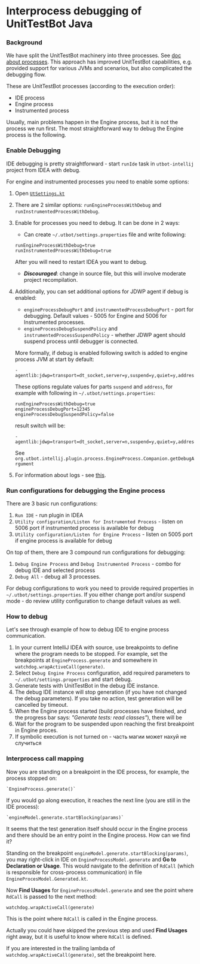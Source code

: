 # Interprocess debugging of UnitTestBot Java

### Background

We have split the UnitTestBot machinery into three processes. See [doc about processes](../RD%20for%20UnitTestBot.md).
This approach has improved UnitTestBot capabilities, e.g. provided support for various JVMs and scenarios, but also complicated the debugging flow.

These are UnitTestBot processes (according to the execution order):

* IDE process
* Engine process
* Instrumented process

Usually, main problems happen in the Engine process, but it is not the process we run first.
The most straightforward way to debug the Engine process is the following.

### Enable Debugging

IDE debugging is pretty straightforward - start `runIde` task in `utbot-intellij` project from IDEA with debug.

For engine and instrumented processes you need to enable some options:
1. Open [`UtSettings.kt`](../../utbot-framework-api/src/main/kotlin/org/utbot/framework/UtSettings.kt)
2. There are 2 similar options: `runEngineProcessWithDebug` and `runInstrumentedProcessWithDebug`.
3. Enable for processes you need to debug. It can be done in 2 ways:
   * Can create `~/.utbot/settings.properties` file and write following:
   ```
   runEngineProcessWithDebug=true
   runInstrumentedProcessWithDebug=true
   ```
   After you will need to restart IDEA you want to debug.
   * ***Discouraged***: change in source file, but this will involve moderate project recompilation.
4. Additionally, you can set additional options for JDWP agent if debug is enabled:
   * `engineProcessDebugPort` and `instrumentedProcessDebugPort` - port for debugging. 
   Default values - 5005 for Engine and 5006 for Instrumented processes. 
   * `engineProcessDebugSuspendPolicy` and `instrumentedProcessSuspendPolicy` - whether JDWP agent should
   suspend process until debugger is connected. 

   More formally, if debug is enabled following switch is added to engine process JVM at start by default:
   
   ```
   -agentlib:jdwp=transport=dt_socket,server=y,suspend=y,quiet=y,address=5005"
   ```
   These options regulate values for parts `suspend` and `address`, for example with following in `~/.utbot/settings.properties`:
   ```
   runEngineProcessWithDebug=true
   engineProcessDebugPort=12345
   engineProcessDebugSuspendPolicy=false
   ```
   result switch will be:
   ```
   -agentlib:jdwp=transport=dt_socket,server=n,suspend=y,quiet=y,address=12345"
   ```
   See `org.utbot.intellij.plugin.process.EngineProcess.Companion.getDebugArgument`
5. For information about logs - see [this](InterProcessLogging.md). 

### Run configurations for debugging the Engine process

There are 3 basic run configurations:
1. `Run IDE` - run plugin in IDEA
2. `Utility configuration/Listen for Instrumented Process` - listen on 5006 port if instrumented process is available for debug
3. `Utility configuration/Listen for Engine Process` - listen on 5005 port if engine process is available for debug

On top of them, there are 3 compound run configurations for debugging:
1. `Debug Engine Process` and `Debug Instrumented Process` - combo for debug IDE and selected process
3. `Debug All` - debug all 3 processes.

For debug configurations to work you need to provide required properties in `~/.utbot/settings.properties`. 
If you either change port and/or suspend mode - do review utility configuration to change default values as well. 

### How to debug

Let's see through example of how to debug IDE to engine process communication.

1. In your current IntelliJ IDEA with source, use breakpoints to define where the program needs to be stopped. For example, set the breakpoints at `EngineProcess.generate`
   and somewhere in `watchdog.wrapActiveCall(generate)`.
2. Select `Debug Engine Process` configuration, add required parameters to `~/.utbot/settings.properties` and start debug.
3. Generate tests with UnitTestBot in the debug IDE instance.
4. The debug IDE instance will stop generation (if you have not changed the debug parameters). If you take no action, test generation will be cancelled by timeout.
5. When the Engine process started (build processes have finished, and the progress bar says: _"Generate tests: read 
   classes"_), there will be 
6. Wait for the program to be suspended upon reaching the first breakpoint in Engine proces.
7. If symbolic execution is not turned on - часть магии может нахуй не случиться

### Interprocess call mapping

Now you are standing on a breakpoint in the IDE process, for example, the process stopped on:

    `EngineProcess.generate()`

If you would go along execution, it reaches the next line (you are still in the IDE process):

    `engineModel.generate.startBlocking(params)`

It seems that the test generation itself should occur in the Engine process and there should be an entry point in the Engine process.
How can we find it? 

Standing on the breakpoint `engineModel.generate.startBlocking(params)`, you may right-click in IDE on `EngineProcessModel.generate` and **Go to Declaration or 
Usage**. This would navigate to the definition of `RdCall` (which is responsible for cross-process communication) in file `EngineProcesModel.Generated.kt`.

Now **Find Usages** for `EngineProcessModel.generate` and see the point where `RdCall` is passed to the next method:

    watchdog.wrapActiveCall(generate)

This is the point where `RdCall` is called in the Engine process.

Actually you could have skipped the previous step and used **Find Usages** right away, but it is useful to know where `RdCall` is defined.

If you are interested in the trailing lambda of `watchdog.wrapActiveCall(generate)`, set the breakpoint here.